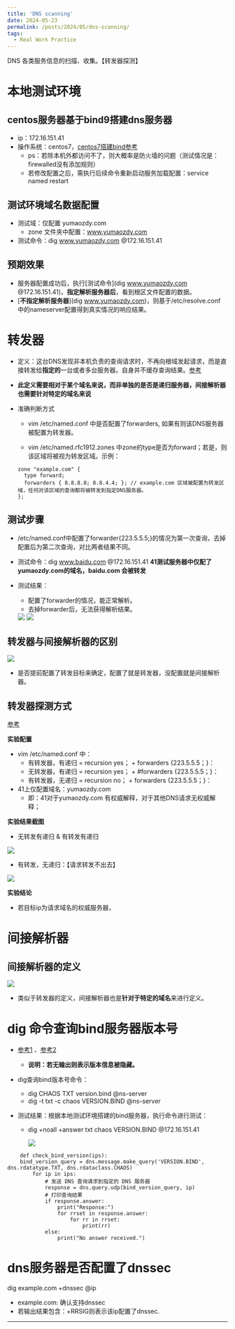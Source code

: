 ```yaml
---
title: 'DNS scanning'
date: 2024-05-23
permalink: /posts/2024/05/dns-scanning/
tags:
  - Real Work Practice
---
```


DNS 各类服务信息的扫描、收集。【转发器探测】

# 本地测试环境

## centos服务器基于bind9搭建dns服务器

* ip：172.16.151.41
* 操作系统：centos7，[centos7搭建bind参考](https://www.kancloud.cn/wenshunbiao/wenshunbiao/871609)
  * ps：若除本机外都访问不了，则大概率是防火墙的问题（测试情况是：firewalled没有添加规则）
  * 若修改配置之后，需执行后续命令重新启动服务加载配置：service named restart 

## 测试环境域名数据配置

* 测试域：仅配置 yumaozdy.com 
  * zone 文件夹中配置：www.yumaozdy.com
* 测试命令：dig www.yumaozdy.com @172.16.151.41

## 预期效果

* 服务器配置成功后，执行[测试命令](dig www.yumaozdy.com @172.16.151.41)，**指定解析服务器后**，看到根区文件配置的数据。
* [**不指定解析服务器**](dig www.yumaozdy.com)，则基于/etc/resolve.conf 中的nameserver配置得到真实情况的响应结果。

# 转发器

* 定义：这台DNS发现非本机负责的查询请求时，不再向根域发起请求，而是直接转发给**指定的**一台或者多台服务器。自身并不缓存查询结果。[参考](https://www.cnblogs.com/kebibuluan/p/15033442.html)
  
* **此定义需要相对于某个域名来说，而非单独的是否是递归服务器，间接解析器也需要针对特定的域名来说**
  
* 准确判断方式

  * vim /etc/named.conf 中是否配置了forwarders, 如果有则该DNS服务器被配置为转发器。

  *  vim /etc/named.rfc1912.zones 中zone的type是否为forward；若是，则该区域将被视为转发区域。示例：

    ```
    zone "example.com" {
      type forward;
      forwarders { 8.8.8.8; 8.8.4.4; }; // example.com 区域被配置为转发区域，任何对该区域的查询都将被转发到指定DNS服务器。
    };
    ```

## 测试步骤

* /etc/named.conf中配置了forwarder{223.5.5.5;}的情况为第一次查询，去掉配置后为第二次查询，对比两者结果不同。

* 测试命令：dig www.baidu.com @172.16.151.41 **41测试服务器中仅配了yumaozdy.com的域名，baidu.com 会被转发**

* 测试结果：

  * 配置了forwarder的情况，能正常解析。
  * 去掉forwarder后，无法获得解析结果。

  <img src="/images/img/bind未配置域名是否配置转发的解析结果.png">

  <img src="/images/img/是否本服务器负责解析的域名测试结果.png">

## 转发器与间接解析器的区别

<img src="/images/img/转发器与间接解析器的区别.png">

* 是否提前配置了转发目标来确定，配置了就是转发器，没配置就是间接解析器。

## 转发器探测方式

[参考](https://www.cnblogs.com/xiannong/p/17989486)

**实验配置**

* vim /etc/named.conf 中：
  * 有转发器，有递归 = recursion yes；   +   forwarders {223.5.5.5；}： 
  * 无转发器，有递归 = recursion yes；   +   #forwarders {223.5.5.5；}： 
  * 有转发器，无递归 = recursion no；   +   forwarders {223.5.5.5；}： 
* 41上仅配置域名：yumaozdy.com
  * 即：41对于yumaozdy.com 有权威解释，对于其他DNS请求无权威解释；

**实验结果截图**

* 无转发有递归 & 有转发有递归

<img src="/images/img/转发器实验结果.png">

* 有转发，无递归：【请求转发不出去】

<img src="/images/img/转发器实验结果_有转发无递归.png">

**实验结论**

* 若目标ip为请求域名的权威服务器，

# 间接解析器

## 间接解析器的定义

<img src="/images/img/间接解析器的定义.png">

* 类似于转发器的定义，间接解析器也是**针对于特定的域名**来进行定义。

# dig 命令查询bind服务器版本号

* [参考1](https://cloud.tencent.com/developer/article/1526792)  、[参考2](https://www.wallcopper.com/network/879.html)

  * **说明：若无输出则表示版本信息被隐藏。**

* dig查询bind版本号命令：

  * dig CHAOS TXT version.bind @ns-server
  * dig -t txt -c chaos VERSION.BIND @ns-server

* 测试结果：根据本地测试环境搭建的bind服务器，执行命令进行测试：

  * dig +noall +answer txt chaos VERSION.BIND @172.16.151.41

    <img src="/images/img/dig查询bind版本结果.png">

```
    def check_bind_version(ips):
    bind_version_query = dns.message.make_query('VERSION.BIND', dns.rdatatype.TXT, dns.rdataclass.CHAOS)
        for ip in ips:
            # 发送 DNS 查询请求到指定的 DNS 服务器
            response = dns.query.udp(bind_version_query, ip)
            # 打印查询结果
            if response.answer:
                print("Response:")
                for rrset in response.answer:
                    for rr in rrset:
                        print(rr)
            else:
                print("No answer received.")
```



# dns服务器是否配置了dnssec

dig example.com +dnssec @ip  

* example.com: 确认支持dnssec
* 若输出结果包含：+RRSIG则表示该ip配置了dnssec.




------

